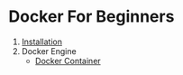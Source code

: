 # Docker For Beginners

1. [Installation](./Installation.md)
2. Docker Engine
   - [Docker Container](./Docker_Engine/docker_container.md)
